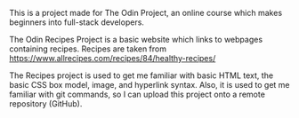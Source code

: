 This is a project made for The Odin Project, an online course which makes beginners into full-stack developers.

The Odin Recipes Project is a basic website which links to webpages containing recipes. Recipes are taken from https://www.allrecipes.com/recipes/84/healthy-recipes/

The Recipes project is used to get me familiar with basic HTML text, the basic CSS box model, image, and hyperlink syntax. Also, it is used to get me familiar with git commands, so I can upload this project onto a remote repository (GitHub).